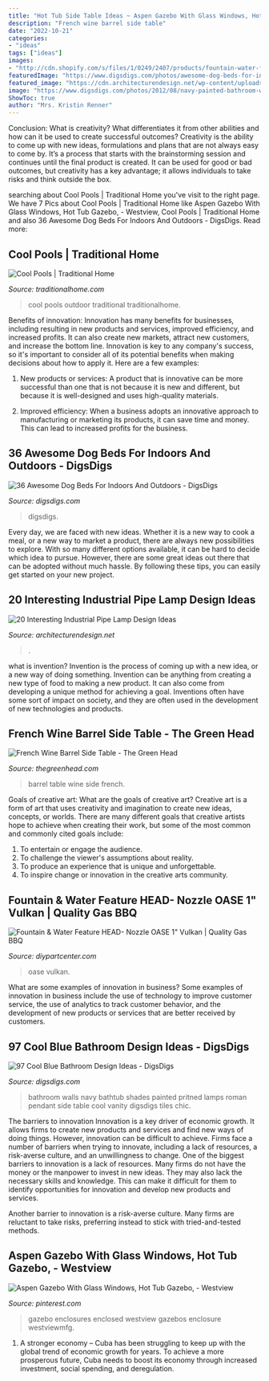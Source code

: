 ```yaml
---
title: "Hot Tub Side Table Ideas ~ Aspen Gazebo With Glass Windows, Hot Tub Gazebo,"
description: "French wine barrel side table"
date: "2022-10-21"
categories:
- "ideas"
tags: ["ideas"]
images:
- "http://cdn.shopify.com/s/files/1/0249/2407/products/fountain-water-feature-head-nozzle-oase-1-vulkan-and-nozzles-classic-parts-diy-part-center_965_grande.jpg?v=1564955051"
featuredImage: "https://www.digsdigs.com/photos/awesome-dog-beds-for-indoors-and-outdoors-23.jpg"
featured_image: "https://cdn.architecturendesign.net/wp-content/uploads/2016/01/AD-Interesting-Industrial-Pipe-Lamp-Design-Ideas-02.jpg"
image: "https://www.digsdigs.com/photos/2012/08/navy-painted-bathroom-walls-a-navy-bathtub-pritned-Roman-shades-pendant-lamps-and-a-side-table.jpg"
ShowToc: true
author: "Mrs. Kristin Renner"
---
```



Conclusion: What is creativity? What differentiates it from other abilities and how can it be used to create successful outcomes?
Creativity is the ability to come up with new ideas, formulations and plans that are not always easy to come by. It’s a process that starts with the brainstorming session and continues until the final product is created. It can be used for good or bad outcomes, but creativity has a key advantage; it allows individuals to take risks and think outside the box.

	

		
searching about Cool Pools | Traditional Home you've visit to the right page. We have 7 Pics about Cool Pools | Traditional Home like Aspen Gazebo With Glass Windows, Hot Tub Gazebo, - Westview, Cool Pools | Traditional Home and also 36 Awesome Dog Beds For Indoors And Outdoors - DigsDigs. Read more:
		
    
## Cool Pools | Traditional Home

<img loading=lazy src="http://images.traditionalhome.mdpcdn.com/sites/traditionalhome.com/files/styles/facebook_og_image/public/article/102921744_w.jpg?itok=xdWu7Am_" onerror="this.onerror=null;this.src='https://tse4.mm.bing.net/th?id=OIP.-qousv-jxkOpmnx0JW5kfwHaKv&amp;pid=15.1';" alt="Cool Pools | Traditional Home">

_Source: traditionalhome.com_

>cool pools outdoor traditional traditionalhome. 

	

Benefits of innovation:
Innovation has many benefits for businesses, including resulting in new products and services, improved efficiency, and increased profits. It can also create new markets, attract new customers, and increase the bottom line. Innovation is key to any company's success, so it's important to consider all of its potential benefits when making decisions about how to apply it. Here are a few examples:
1. New products or services: A product that is innovative can be more successful than one that is not because it is new and different, but because it is well-designed and uses high-quality materials.

2. Improved efficiency: When a business adopts an innovative approach to manufacturing or marketing its products, it can save time and money. This can lead to increased profits for the business.


    
## 36 Awesome Dog Beds For Indoors And Outdoors - DigsDigs

<img loading=lazy src="https://www.digsdigs.com/photos/awesome-dog-beds-for-indoors-and-outdoors-23.jpg" onerror="this.onerror=null;this.src='https://tse1.mm.bing.net/th?id=OIP.Jq1ZLVtCFjFPTSfFohuApwHaGi&amp;pid=15.1';" alt="36 Awesome Dog Beds For Indoors And Outdoors - DigsDigs">

_Source: digsdigs.com_

>digsdigs. 

	

Every day, we are faced with new ideas. Whether it is a new way to cook a meal, or a new way to market a product, there are always new possibilities to explore. With so many different options available, it can be hard to decide which idea to pursue. However, there are some great ideas out there that can be adopted without much hassle. By following these tips, you can easily get started on your new project.

    
## 20 Interesting Industrial Pipe Lamp Design Ideas

<img loading=lazy src="https://cdn.architecturendesign.net/wp-content/uploads/2016/01/AD-Interesting-Industrial-Pipe-Lamp-Design-Ideas-02.jpg" onerror="this.onerror=null;this.src='https://tse2.mm.bing.net/th?id=OIP.Hxwdgq7gUjvdapWWxTsITAHaLG&amp;pid=15.1';" alt="20 Interesting Industrial Pipe Lamp Design Ideas">

_Source: architecturendesign.net_

>. 

	

what is invention?
Invention is the process of coming up with a new idea, or a new way of doing something. Invention can be anything from creating a new type of food to making a new product. It can also come from developing a unique method for achieving a goal. Inventions often have some sort of impact on society, and they are often used in the development of new technologies and products.

    
## French Wine Barrel Side Table - The Green Head

<img loading=lazy src="http://www.thegreenhead.com/imgs/french-wine-barrel-side-table-1.jpg" onerror="this.onerror=null;this.src='https://tse4.mm.bing.net/th?id=OIP.YgOWXinBvMwUTBFSPzJc6wHaHa&amp;pid=15.1';" alt="French Wine Barrel Side Table - The Green Head">

_Source: thegreenhead.com_

>barrel table wine side french. 

	

Goals of creative art: What are the goals of creative art?
Creative art is a form of art that uses creativity and imagination to create new ideas, concepts, or worlds. There are many different goals that creative artists hope to achieve when creating their work, but some of the most common and commonly cited goals include: 
1. To entertain or engage the audience.
2. To challenge the viewer's assumptions about reality.
3. To produce an experience that is unique and unforgettable.
4. To inspire change or innovation in the creative arts community.

    
## Fountain &amp; Water Feature HEAD- Nozzle OASE 1&quot; Vulkan | Quality Gas BBQ

<img loading=lazy src="http://cdn.shopify.com/s/files/1/0249/2407/products/fountain-water-feature-head-nozzle-oase-1-vulkan-and-nozzles-classic-parts-diy-part-center_965_grande.jpg?v=1564955051" onerror="this.onerror=null;this.src='https://tse2.mm.bing.net/th?id=OIP.AdtxsHfMVp4a9YB4zANg4AHaHa&amp;pid=15.1';" alt="Fountain &amp; Water Feature HEAD- Nozzle OASE 1&quot; Vulkan | Quality Gas BBQ">

_Source: diypartcenter.com_

>oase vulkan. 

	

What are some examples of innovation in business?
Some examples of innovation in business include the use of technology to improve customer service, the use of analytics to track customer behavior, and the development of new products or services that are better received by customers.

    
## 97 Cool Blue Bathroom Design Ideas - DigsDigs

<img loading=lazy src="https://www.digsdigs.com/photos/2012/08/navy-painted-bathroom-walls-a-navy-bathtub-pritned-Roman-shades-pendant-lamps-and-a-side-table.jpg" onerror="this.onerror=null;this.src='https://tse2.mm.bing.net/th?id=OIP.-uv-889JyaLYxmXN5VMRdgHaJ4&amp;pid=15.1';" alt="97 Cool Blue Bathroom Design Ideas - DigsDigs">

_Source: digsdigs.com_

>bathroom walls navy bathtub shades painted pritned lamps roman pendant side table cool vanity digsdigs tiles chic. 

	

The barriers to innovation
Innovation is a key driver of economic growth. It allows firms to create new products and services and find new ways of doing things. However, innovation can be difficult to achieve. Firms face a number of barriers when trying to innovate, including a lack of resources, a risk-averse culture, and an unwillingness to change.
One of the biggest barriers to innovation is a lack of resources. Many firms do not have the money or the manpower to invest in new ideas. They may also lack the necessary skills and knowledge. This can make it difficult for them to identify opportunities for innovation and develop new products and services.

Another barrier to innovation is a risk-averse culture. Many firms are reluctant to take risks, preferring instead to stick with tried-and-tested methods.

    
## Aspen Gazebo With Glass Windows, Hot Tub Gazebo, - Westview

<img loading=lazy src="https://i.pinimg.com/736x/51/b7/ba/51b7ba69a17781e6411010d478bba01f.jpg" onerror="this.onerror=null;this.src='https://tse1.mm.bing.net/th?id=OIP.ocYYI3_I-GlhIbYhvD0NtQHaFO&amp;pid=15.1';" alt="Aspen Gazebo With Glass Windows, Hot Tub Gazebo, - Westview">

_Source: pinterest.com_

>gazebo enclosures enclosed westview gazebos enclosure westviewmfg. 

	

1. A stronger economy – Cuba has been struggling to keep up with the global trend of economic growth for years. To achieve a more prosperous future, Cuba needs to boost its economy through increased investment, social spending, and deregulation.

